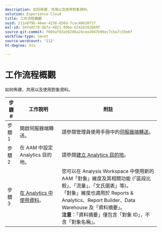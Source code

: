 ```yaml
---
description: 如何佈建、共用以及使用對象資料。
solution: Experience Cloud
title: 工作流程概觀
uuid: 211e079b-46ee-4238-856d-7cac40620717
exl-id: 507e02f8-dbfa-4011-99be-6242b392669f
source-git-commit: f669af03a502d8a24cea3047b96ec7cba7c59e6f
workflow-type: tm+mt
source-wordcount: '112'
ht-degree: 91%

---
```


# 工作流程概觀

如何佈建、共用以及使用對象資料。

| 步驟 # | 工作說明 | 附註 |
|--- |--- |--- |
| 步驟 1 | 開啟伺服器端轉送。 | 請參閱管理員使用手冊中的[伺服器端轉送](/help/admin/admin/c-server-side-forwarding/ssf.md)。 |
| 步驟 2 | 在 AAM 中設定 Analytics 目的地。 | 請參閱[建立 Analytics 目的地](https://experienceleague.adobe.com/docs/audience-manager/user-guide/features/destinations/experience-cloud-destinations/create-analytics-destination.html)。 |
| 步驟 3 | [在 Analytics 中使用資料](/help/integrate/c-audience-analytics/c-workflow/use-audience-data-analytics.md)。 | 您可以在 Analysis Workspace 中使用新的 AAM「對象」維度及其相關功能 (「區段比較」、「流量」、「文氏圖表」等)。<br>「對象」維度也適用於 Reports &amp; Analytics、Report Builder、Data Warehouse 及「資料摘要」。<br>**注意**：「資料摘要」僅包含「對象 ID」，不含「對象名稱」。 |
